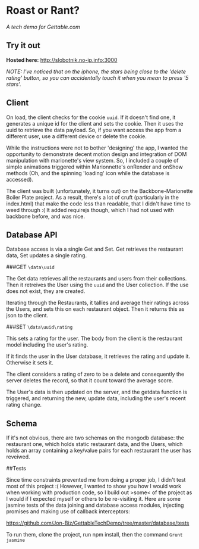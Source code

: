 
# Roast or Rant? 
*A tech demo for Gettable.com*

## Try it out

**Hosted here:** http://slobotnik.no-ip.info:3000

*NOTE: I've noticed that on the iphone, the stars being close to the 'delete rating' button, so you can accidentally touch it when you mean to press '5 stars'.*

## Client

On load, the client checks for the cookie `uuid`. If it doesn't find one, it generates a unique id for the client and sets the cookie. Then it uses the uuid to retrieve the data payload. So, if you want access the app from a different user, use a different device or delete the cookie.

While the instructions were not to bother 'designing' the app, I wanted the opportunity to demonstrate decent motion design and integration of DOM manipulation with marionette's view system. So, I included a couple of simple animations triggered within Marionnette's onRender and onShow methods (Oh, and the spinning 'loading' icon while the database is accessed).

The client was built (unfortunately, it turns out) on the Backbone-Marionette Boiler Plate project. As a result, there's a lot of cruft (particularly in the index.html) that make the code less than readable, that I didn't have time to weed through :( It added requirejs though, which I had not used with backbone before, and was nice.

## Database API

Database access is via a single Get and Set. Get retrieves the restaurant data, Set updates a single rating. 

###GET `\data\uuid`

The Get data retrieves all the restaurants and users from their collections. Then it retreives the User using the `uuid` and the User collection. If the use does not exist, they are created.

Iterating through the Restaurants, it tallies and average their ratings across the Users, and sets this on each restaurant object. Then it returns this as json to the client.

###SET `\data\uuid\rating`

This sets a rating for the user. The body from the client is the restaurant model including the user's rating. 

If it finds the user in the User database, it retrieves the rating and update it. Otherwise it sets it.
 
The client considers a rating of zero to be a delete and consequently the server deletes the record, so that it count toward the average score.

The User's data is then updated on the server, and the getdata function is triggered, and returning the new, update data, including the user's recent rating change. 

## Schema

If it's not obvious, there are two schemas on the mongodb database: the restaurant one, which holds static restaurant data, and the Users, which holds an array containing a key/value pairs for each restaurant the user has reveiwed.

##Tests

Since time constraints prevented me from doing a proper job, I didn't test most of this project :( However, I wanted to show you how I would work when working with production code, so I build out >some< of the project as I would if I expected myself or others to be re-visiting it. Here are some jasmine tests of the data joining and database access modules, injecting promises and making use of callback interceptors:

https://github.com/Jon-Biz/GettableTechDemo/tree/master/database/tests

To run them, clone the project, run npm install, then the command `Grunt jasmine`

